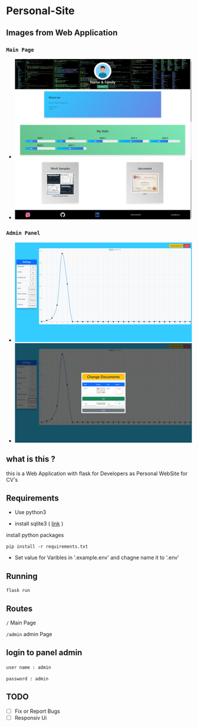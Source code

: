 # Personal-Site
## Images from Web Application
### `Main Page`
- ![main-page1 main-page1](./images/home_page1.png)
- ![main-page2 main-page2](./images/home_page2.png)

### `Admin Panel`
- ![Admin-panel1 Admin-panel1](./images/admin_panel1.png)
- ![Admin-panel2 Admin-panel2](./images/admin_panel2.png)

## what is this ?
this is a Web Application with flask for Developers as Personal WebSite for CV's

## Requirements

- Use python3

- install sqlite3 ( [link](https://www.tutorialspoint.com/sqlite/sqlite_installation.htm) )

install python packages
```
pip install -r requirements.txt
```

- Set value for Varibles in '.example.env' and chagne name it to '.env'

## Running
```
flask run
```
## Routes
`/` Main Page

`/admin` admin Page  

## login to panel admin
`user name : admin`

`password : admin`


## TODO
- [ ] Fix or Report Bugs
- [ ] Responsiv Ui